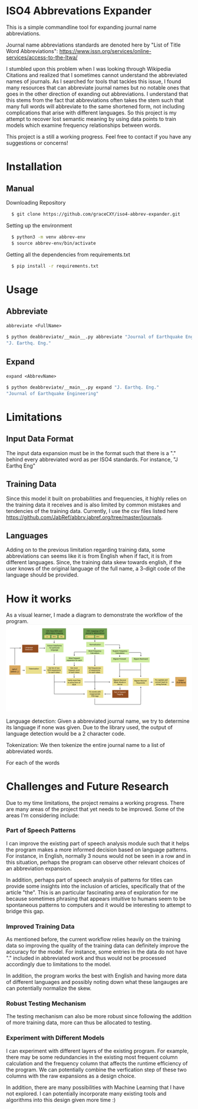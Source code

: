 # ISO4 Abbrevations Expander
This is a simple commandline tool for expanding journal name abbreviations. 

Journal name abbreviations standards are denoted here by "List of Title Word Abbreviations": https://www.issn.org/services/online-services/access-to-the-ltwa/

I stumbled upon this problem when I was looking through Wikipedia Citations and realized that I sometimes cannot understand the abbreviated names of journals. As I searched for tools that tackles this issue, I found many resources that can abbreviate journal names but no notable ones that goes in the other direction of exanding out abbreviations. I understand that this stems from the fact that abbreviations often takes the stem such that many full words will abbreviate to the same shortened form, not including complications that arise with different languages. So this project is my attempt to recover lost semantic meaning by using data points to train models which examine frequency relationships between words. 

This project is a still a working progress. Feel free to contact if you have any suggestions or concerns!

# Installation
## Manual
Downloading Repository
```bash
  $ git clone https://github.com/graceCXY/iso4-abbrev-expander.git
```
Setting up the environment
```bash
  $ python3 -m venv abbrev-env
  $ source abbrev-env/bin/activate
```
Getting all the dependencies from requirements.txt
```bash
  $ pip install -r requirements.txt
```

# Usage
## Abbreviate
`abbreviate <FullName>`
```bash
$ python deabbreviate/__main__.py abbreviate "Journal of Earthquake Engineering"
"J. Earthq. Eng."
```
## Expand
`expand <AbbrevName>`
```bash
$ python deabbreviate/__main__.py expand "J. Earthq. Eng."
"Journal of Earthquake Engineering"
```
# Limitations 
## Input Data Format 
The input data expansion must be in the format such that there is a "." behind every abbreviated word as per ISO4 standards. For instance, "J Earthq Eng" 

## Training Data
Since this model it built on probabilities and frequencies, it highly relies on the training data it receives and is also limited by common mistakes and tendencies of the training data. Currently, I use the csv files listed here https://github.com/JabRef/abbrv.jabref.org/tree/master/journals.

## Languages 
Adding on to the previous limitation regarding training data, some abbreviations can seems like it is from English when if fact, it is from different languages. Since, the training data skew towards english, if the user knows of the original language of the full name, a 3-digit code of the language should be provided.



# How it works
As a visual learner, I made a diagram to demonstrate the workflow of the program. 
![alt text](https://github.com/graceCXY/iso4-abbrev-expander/blob/master/deabbreviate/workflow_diagram.png)

Language detection: Given a abbreviated journal name, we try to determine its language if none was given. Due to the library used, the output of language detection would be a 2 character code.

Tokenization: We then tokenize the entire journal name to a list of abbreviated words. 

For each of the words


# Challenges and Future Research
Due to my time limitations, the project remains a working progress. There are many areas of the project that yet needs to be improved. Some of the areas I'm considering include: 

### Part of Speech Patterns 
I can improve the existing part of speech analysis module such that it helps the program makes a more informed decision based on language patterns. For instance, in English, normally 3 nouns would not be seen in a row and in this situation, perhaps the program can observe other relevant choices of an abbreviation expansion. 

In addition, perhaps part of speech analysis of patterns for titles can provide some insights into the inclusion of articles, specifically that of the article "the". This is an particular fascinating area of exploration for me because sometimes phrasing that appears intuitive to humans seem to be spontaneous patterns to computers and it would be interesting to attempt to bridge this gap.  

### Improved Training Data
As mentioned before, the current workflow relies heavily on the training data so improving the quality of the training data can definitely improve the accuracy for the model. For instance, some entries in the data do not have "." included in abbreviated work and thus would not be processed accordingly due to limitations to the model. 

In addition, the program works the best with English and having more data of different languages and possibly noting down what these langauges are can potentially normalize the skew. 

### Robust Testing Mechanism 
The testing mechanism can also be more robust since following the addition of more training data, more can thus be allocated to testing. 

### Experiment with Different Models
I can experiment with different layers of the existing program. For example, there may be some redundancies in the existing most frequent column calculation and the frequency column that affects the runtime efficiency of the program. We can potentially combine the verfication step of these two columns with the raw expansions as a design choice. 

In addition, there are many possibilities with Machine Learning that I have not explored. I can potentially incorporate many existing tools and algorithms into this design given more time :) 

